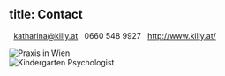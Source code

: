 title: Contact
---

<span class="glyphicon glyphicon-envelope" aria-hidden="true"></span>&nbsp;&nbsp;<katharina@killy.at>
<span class="glyphicon glyphicon-earphone" aria-hidden="true"></span>&nbsp;&nbsp;0660 548 9927
<span class="glyphicon glyphicon-globe" aria-hidden="true"></span>&nbsp;&nbsp;<http://www.killy.at/>
<br>

<div class="row"><div class="col-sm-6"><img class="img-responsive pic-with-margins" src="/kontakt/workplace.jpg" alt="Praxis in Wien"></div><div class="col-sm-6"><img class="img-responsive pic-with-margins" src="/kontakt/kindergarten.jpg" alt="Kindergarten Psychologist"></div></div>